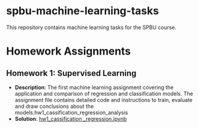 # spbu-machine-learning-tasks
This repository contains machine learning tasks for the SPBU course. 


# Homework Assignments
## Homework 1: Supervised Learning
- **Description**: The first machine learning assignment covering the application and comparison of regression and classification models. The assignment file contains detailed code and instructions to train, evaluate and draw conclusions about the models.hw1_cassification_regression_analysis
- **Solution**: [hw1_cassification _regression.ipynb](https://github.com/guanzi96/spbu-machine-learning-tasks/blob/hw1_cassification_regression_analysis/hw1_cassification%20_regression.ipynb)
